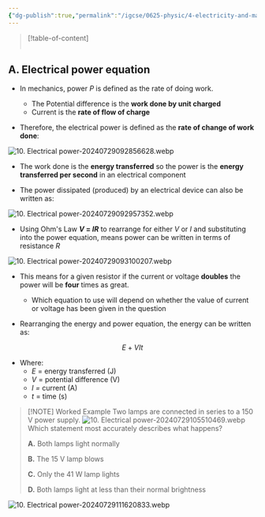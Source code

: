 ```yaml
---
{"dg-publish":true,"permalink":"/igcse/0625-physic/4-electricity-and-magnetism/4-2-electrical-quantities/10-electrical-power/","tags":["0625-Physics","IGCSE"],"noteIcon":""}
---
```


> [!table-of-content]
> ```table-of-contents
> ```

## A. Electrical power equation
- In mechanics, power *P* is defined as the rate of doing work.
	- The Potential difference is the **work done by unit charged**
	- Current is the **rate of flow of charge**

- Therefore, the electrical power is defined as the **rate of change of work done**:

![10. Electrical power-20240729092856628.webp](/img/user/IGCSE/0625%20-%20Physic/4.%20Electricity%20and%20Magnetism/4.2.%20Electrical%20Quantities/Resources/10.%20Electrical%20power-20240729092856628.webp)

- The work done is the **energy transferred** so the power is the **energy transferred per second** in an electrical component

- The power dissipated (produced) by an electrical device can also be written as:

![10. Electrical power-20240729092957352.webp](/img/user/IGCSE/0625%20-%20Physic/4.%20Electricity%20and%20Magnetism/4.2.%20Electrical%20Quantities/Resources/10.%20Electrical%20power-20240729092957352.webp)

- Using Ohm's Law **_V_ = _IR_** to rearrange for either _V_ or _I_ and substituting into the power equation, means power can be written in terms of resistance _R_

![10. Electrical power-20240729093100207.webp](/img/user/IGCSE/0625%20-%20Physic/4.%20Electricity%20and%20Magnetism/4.2.%20Electrical%20Quantities/Resources/10.%20Electrical%20power-20240729093100207.webp)

- This means for a given resistor if the current or voltage **doubles** the power will be **four** times as great.
    - Which equation to use will depend on whether the value of current or voltage has been given in the question

- Rearranging the energy and power equation, the energy can be written as:

$$
E + VIt
$$

- Where:
    - _E_ = energy transferred (J)
    - _V_ = potential difference (V)
    - _I =_ current (A)
    - _t_ = time (s)


> [!NOTE] Worked Example
> Two lamps are connected in series to a 150 V power supply.
> ![10. Electrical power-20240729105510469.webp](/img/user/IGCSE/0625%20-%20Physic/4.%20Electricity%20and%20Magnetism/4.2.%20Electrical%20Quantities/Resources/10.%20Electrical%20power-20240729105510469.webp)
> Which statement most accurately describes what happens?
> 
>**A.** Both lamps light normally
>
>**B.** The 15 V lamp blows
>
>**C.** Only the 41 W lamp lights
>
>**D.** Both lamps light at less than their normal brightness

![10. Electrical power-20240729111620833.webp](/img/user/IGCSE/0625%20-%20Physic/4.%20Electricity%20and%20Magnetism/4.2.%20Electrical%20Quantities/Resources/10.%20Electrical%20power-20240729111620833.webp)

